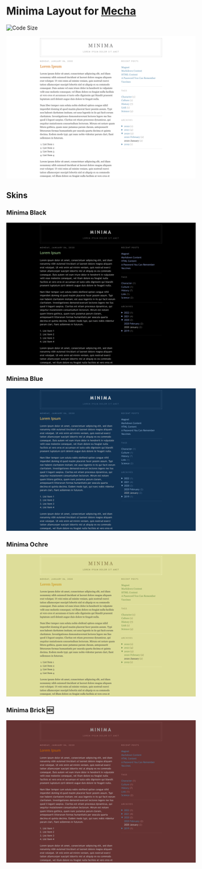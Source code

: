 Minima Layout for [Mecha](https://github.com/mecha-cms/mecha)
=============================================================

![Code Size](https://img.shields.io/github/languages/code-size/mecha-cms/y.blogger-minima?color=%23444&style=for-the-badge)

![Blogger: Minima White](index.png?v=2023-12-10)

Skins
-----

### Minima Black

![Blogger: Minima Black](index/1.png?v=2023-12-10)

### Minima Blue

![Blogger: Minima Blue](index/2.png?v=2023-12-10)

### Minima Ochre

![Blogger: Minima Ochre](index/3.png?v=2023-12-10)

### Minima Brick 🆕

![Blogger: Minima Brick](index/5.png?v=2023-12-10)